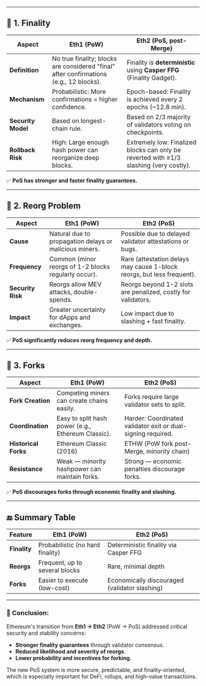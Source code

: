 

---

## 🔁 1. Finality

| Aspect             | **Eth1 (PoW)**                                                                         | **Eth2 (PoS, post-Merge)**                                                             |
| ------------------ | -------------------------------------------------------------------------------------- | -------------------------------------------------------------------------------------- |
| **Definition**     | No true finality; blocks are considered "final" after confirmations (e.g., 12 blocks). | Finality is **deterministic** using **Casper FFG** (Finality Gadget).                  |
| **Mechanism**      | Probabilistic: More confirmations = higher confidence.                                 | Epoch-based: Finality is achieved every 2 epochs (\~12.8 min).                         |
| **Security Model** | Based on longest-chain rule.                                                           | Based on 2/3 majority of validators voting on checkpoints.                             |
| **Rollback Risk**  | High: Large enough hash power can reorganize deep blocks.                              | Extremely low: Finalized blocks can only be reverted with ≥1/3 slashing (very costly). |

✅ **PoS has stronger and faster finality guarantees.**

---

## 🔄 2. Reorg Problem

| Aspect            | **Eth1 (PoW)**                                         | **Eth2 (PoS)**                                                         |
| ----------------- | ------------------------------------------------------ | ---------------------------------------------------------------------- |
| **Cause**         | Natural due to propagation delays or malicious miners. | Possible due to delayed validator attestations or bugs.                |
| **Frequency**     | Common (minor reorgs of 1-2 blocks regularly occur).   | Rare (attestation delays may cause 1-block reorgs, but less frequent). |
| **Security Risk** | Reorgs allow MEV attacks, double-spends.               | Reorgs beyond 1-2 slots are penalized, costly for validators.          |
| **Impact**        | Greater uncertainty for dApps and exchanges.           | Low impact due to slashing + fast finality.                            |

✅ **PoS significantly reduces reorg frequency and depth.**

---

## 🌿 3. Forks

| Aspect               | **Eth1 (PoW)**                                     | **Eth2 (PoS)**                                               |
| -------------------- | -------------------------------------------------- | ------------------------------------------------------------ |
| **Fork Creation**    | Competing miners can create chains easily.         | Forks require large validator sets to split.                 |
| **Coordination**     | Easy to split hash power (e.g., Ethereum Classic). | Harder: Coordinated validator exit or dual-signing required. |
| **Historical Forks** | Ethereum Classic (2016)                            | ETHW (PoW fork post-Merge, minority chain)                   |
| **Resistance**       | Weak — minority hashpower can maintain forks.      | Strong — economic penalties discourage forks.                |

✅ **PoS discourages forks through economic finality and slashing.**

---

## 🔚 Summary Table

| Feature      | **Eth1 (PoW)**                   | **Eth2 (PoS)**                                |
| ------------ | -------------------------------- | --------------------------------------------- |
| **Finality** | Probabilistic (no hard finality) | Deterministic finality via Casper FFG         |
| **Reorgs**   | Frequent, up to several blocks   | Rare, minimal depth                           |
| **Forks**    | Easier to execute (low-cost)     | Economically discouraged (validator slashing) |

---

### 🧠 Conclusion:

Ethereum's transition from **Eth1 → Eth2** (PoW → PoS) addressed critical security and stability concerns:

* **Stronger finality guarantees** through validator consensus.
* **Reduced likelihood and severity of reorgs**.
* **Lower probability and incentives for forking**.

The new PoS system is more secure, predictable, and finality-oriented, which is especially important for DeFi, rollups, and high-value transactions.

